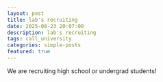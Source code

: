 ```yaml
---
layout: post
title: lab's recruiting
date: 2025-08-23 20:07:00
description: lab's recruiting
tags: call_university
categories: simple-posts
featured: true
---
```


We are recruiting high school or undergrad students!
